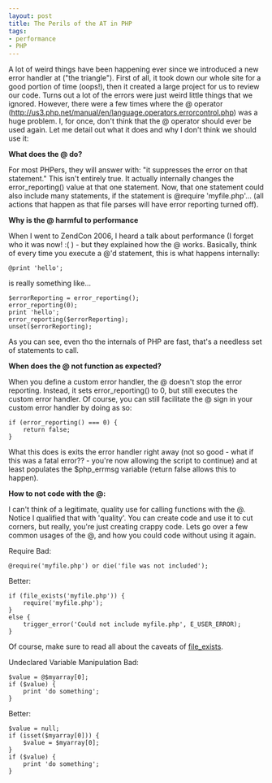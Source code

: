 ```yaml
---
layout: post
title: The Perils of the AT in PHP
tags:
- performance
- PHP
---
```

A lot of weird things have been happening ever since we introduced a new error handler at ("the triangle").  First of all, it took down our whole site for a good portion of time (oops!), then it created a large project for us to review our code.  Turns out a lot of the errors were just weird little things that we ignored.  However, there were a few times where the @ operator (http://us3.php.net/manual/en/language.operators.errorcontrol.php) was a huge problem.  I, for once, don't think that the @ operator should ever be used again.  Let me detail out what it does and why I don't think we should use it:

**What does the @ do?**

For most PHPers, they will answer with: "it suppresses the error on that statement."  This isn't entirely true.  It actually internally changes the error_reporting() value at that one statement.  Now, that one statement could also include many statements, if the statement is @require 'myfile.php'... (all actions that happen as that file parses will have error reporting turned off).

**Why is the @ harmful to performance**

When I went to ZendCon 2006, I heard a talk about performance (I forget who it was now! :( ) - but they explained how the @ works.  Basically, think of every time you execute a @'d statement, this is what happens internally:

```php?start_inline=1
@print 'hello';
```

is really something like...

```php?start_inline=1
$errorReporting = error_reporting();
error_reporting(0);
print 'hello';
error_reporting($errorReporting);
unset($errorReporting);
```
    
As you can see, even tho the internals of PHP are fast, that's a needless set of statements to call.

**When does the @ not function as expected?**

When you define a custom error handler, the @ doesn't stop the error reporting.  Instead, it sets error_reporting() to 0, but still executes the custom error handler.  Of course, you can still facilitate the @ sign in your custom error handler by doing as so:

```php?start_inline=1
if (error_reporting() === 0) {
    return false;
}
```
    
What this does is exits the error handler right away (not so good - what if this was a fatal error?? - you're now allowing the script to continue) and at least populates the $php_errmsg variable (return false allows this to happen).

**How to not code with the @:**

I can't think of a legitimate, quality use for calling functions with the @.  Notice I qualified that with 'quality'.  You can create code and use it to cut corners, but really, you're just creating crappy code.  Lets go over a few common usages of the @, and how you could code without using it again.

Require
Bad:

```php?start_inline=1
@require('myfile.php') or die('file was not included');
```
    
Better:

```php?start_inline=1
if (file_exists('myfile.php')) {
    require('myfile.php');
}
else {
    trigger_error('Could not include myfile.php', E_USER_ERROR);
}
```
    
Of course, make sure to read all about the caveats of [file_exists](http://us3.php.net/manual/en/function.is-readable.php).

Undeclared Variable Manipulation
Bad:

```php?start_inline=1
$value = @$myarray[0];
if ($value) {
    print 'do something';
}
```

Better:

```php?start_inline=1
$value = null;
if (isset($myarray[0])) {
    $value = $myarray[0];
}
if ($value) {
    print 'do something';
}
```
    
